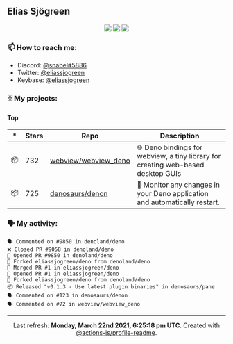 ## Elias Sjögreen

<p align="center">
  <img src="https://img.shields.io/badge/🎂-dec. 2003-success" />
  <img src="https://img.shields.io/badge/🌎-Stockholm-informational" />
  <img src="https://img.shields.io/badge/👦-He/Him-informational" />
</p>

### 📫 How to reach me:

- Discord: [@snabel#5886](https://discord.com/users/267978757799673866)
- Twitter: [@eliassjogreen](https://twitter.com/eliassjogreen)
- Keybase: [@eliassjogreen](https://keybase.io/eliassjogreen)

### 🗄 My projects:

#### Top
|*|Stars|Repo|Description|
|---|---|---|---|
| 📦 | 732 | [webview/webview_deno](https://github.com/webview/webview_deno) | 🌐 Deno bindings for webview, a tiny library for creating web-based desktop GUIs |
| 📦 | 725 | [denosaurs/denon](https://github.com/denosaurs/denon) | 👀 Monitor any changes in your Deno application and automatically restart. |

### 🗣 My activity:

```
🗣 Commented on #9850 in denoland/deno
❌ Closed PR #9058 in denoland/deno
💪 Opened PR #9850 in denoland/deno
🍴 Forked eliassjogreen/deno from denoland/deno
🎉 Merged PR #1 in eliassjogreen/deno
💪 Opened PR #1 in eliassjogreen/deno
🍴 Forked eliassjogreen/deno from denoland/deno
📦 Released "v0.1.3 - Use latest plugin binaries" in denosaurs/pane
🗣 Commented on #123 in denosaurs/denon
🗣 Commented on #72 in webview/webview_deno
```

------------
<p align="center">Last refresh: <b>Monday, March 22nd 2021, 6:25:18 pm UTC</b>. Created with <a href=https://github.com/marketplace/actions/profile-readme>@actions-js/profile-readme</a>.</p>
